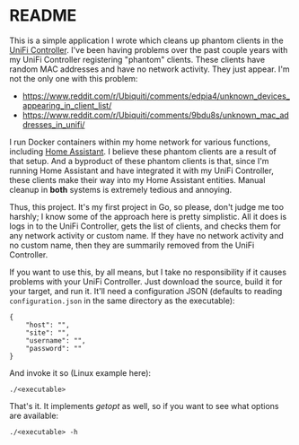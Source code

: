 # README

This is a simple application I wrote which cleans up phantom clients in the [UniFi Controller](https://help.ui.com/hc/en-us/sections/360008076434-Using-the-UniFi-Network-Controller). I've been having problems over the past couple years with my UniFi Controller registering "phantom" clients. These clients have random MAC addresses and have no network activity. They just appear. I'm not the only one with this problem:

- https://www.reddit.com/r/Ubiquiti/comments/edpia4/unknown_devices_appearing_in_client_list/
- https://www.reddit.com/r/Ubiquiti/comments/9bdu8s/unknown_mac_addresses_in_unifi/

I run Docker containers within my home network for various functions, including [Home Assistant](https://github.com/rfpludwick/home-assistant-config). I believe these phantom clients are a result of that setup. And a byproduct of these phantom clients is that, since I'm running Home Assistant and have integrated it with my UniFi Controller, these clients make their way into my Home Assistant entities. Manual cleanup in **both** systems is extremely tedious and annoying.

Thus, this project. It's my first project in Go, so please, don't judge me too harshly; I know some of the approach here is pretty simplistic. All it does is logs in to the UniFi Controller, gets the list of clients, and checks them for any network activity or custom name. If they have no network activity and no custom name, then they are summarily removed from the UniFi Controller.

If you want to use this, by all means, but I take no responsibility if it causes problems with your UniFi Controller. Just download the source, build it for your target, and run it. It'll need a configuration JSON (defaults to reading `configuration.json` in the same directory as the executable):

```
{
    "host": "",
    "site": "",
    "username": "",
    "password": ""
}
```

And invoke it so (Linux example here):

```
./<executable>
```

That's it. It implements *getopt* as well, so if you want to see what options are available:

```
./<executable> -h
```